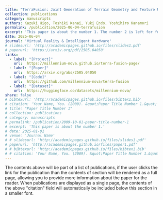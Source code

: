 ```yaml
---
title: "TerraFusion: Joint Generation of Terrain Geometry and Texture Using Latent Diffusion Models"
collection: publications
category: manuscripts
authors: Kazuki Higo, Toshiki Kanai, Yuki Endo, Yoshihiro Kanamori
permalink: /publication/2025-06-04-terrafusion
excerpt: 'This paper is about the number 1. The number 2 is left for future work.'
date: 2025-06-04
journal: 'Virtual Reality & Intelligent Hardware'
# slidesurl: 'http://academicpages.github.io/files/slides1.pdf'
# paperurl: 'https://arxiv.org/pdf/2505.04050'
links:
  - label: "[Project]"
    url:  https://millennium-nova.github.io/terra-fusion-page/
  - label: "[Paper]"
    url:  https://arxiv.org/abs/2505.04050
  - label: "[Code]"
    url:  https://github.com/millennium-nova/terra-fusion
  - label: "[Dataset]"
    url:  https://huggingface.co/datasets/millennium-nova/
share: false
# bibtexurl: 'http://academicpages.github.io/files/bibtex1.bib'
# citation: 'Your Name, You. (2009). &quot;Paper Title Number 1.&quot; <i>Journal 1</i>. 1(1).'
# title: "Paper Title Number 1"
# collection: publications
# category: manuscripts
# permalink: /publication/2009-10-01-paper-title-number-1
# excerpt: 'This paper is about the number 1.'
# date: 2025-01-01
# venue: 'Journal Name'
# # slidesurl: 'http://academicpages.github.io/files/slides1.pdf'
# paperurl: 'http://academicpages.github.io/files/paper1.pdf'
# # bibtexurl: 'http://academicpages.github.io/files/bibtex1.bib'
# # citation: 'Your Name, You. (2009). &quot;Paper Title Number 1.&quot; <i>Journal 1</i>. 1(1).'
---
```

The contents above will be part of a list of publications, if the user clicks the link for the publication than the contents of section will be rendered as a full page, allowing you to provide more information about the paper for the reader. When publications are displayed as a single page, the contents of the above "citation" field will automatically be included below this section in a smaller font.
<!-- これらの内容は、公開論文のリストの一部として表示されます。ユーザーが論文のリンクをクリックすると、このセクションの内容が1ページ全体として表示され、読者に論文の詳細情報を提供することができます。公開論文が単一ページとして表示される場合、上記の「citation」フィールドの内容がこのセクションの下部に小さいフォントで自動的に含まれます。 -->